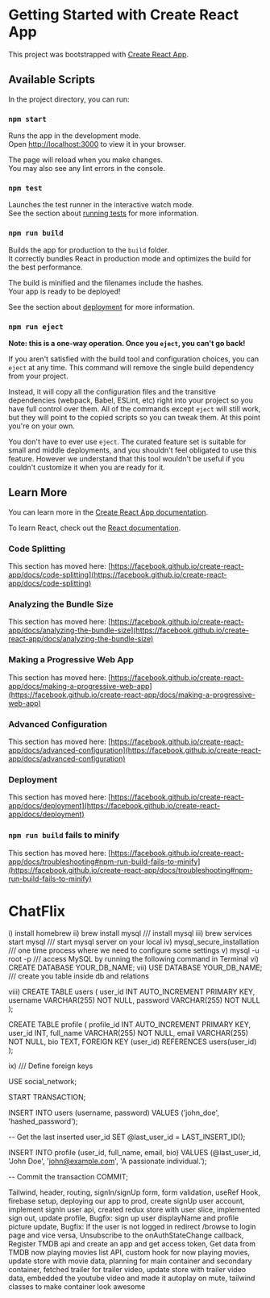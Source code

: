 # Getting Started with Create React App

This project was bootstrapped with [Create React App](https://github.com/facebook/create-react-app).

## Available Scripts

In the project directory, you can run:

### `npm start`

Runs the app in the development mode.\
Open [http://localhost:3000](http://localhost:3000) to view it in your browser.

The page will reload when you make changes.\
You may also see any lint errors in the console.

### `npm test`

Launches the test runner in the interactive watch mode.\
See the section about [running tests](https://facebook.github.io/create-react-app/docs/running-tests) for more information.

### `npm run build`

Builds the app for production to the `build` folder.\
It correctly bundles React in production mode and optimizes the build for the best performance.

The build is minified and the filenames include the hashes.\
Your app is ready to be deployed!

See the section about [deployment](https://facebook.github.io/create-react-app/docs/deployment) for more information.

### `npm run eject`

**Note: this is a one-way operation. Once you `eject`, you can't go back!**

If you aren't satisfied with the build tool and configuration choices, you can `eject` at any time. This command will remove the single build dependency from your project.

Instead, it will copy all the configuration files and the transitive dependencies (webpack, Babel, ESLint, etc) right into your project so you have full control over them. All of the commands except `eject` will still work, but they will point to the copied scripts so you can tweak them. At this point you're on your own.

You don't have to ever use `eject`. The curated feature set is suitable for small and middle deployments, and you shouldn't feel obligated to use this feature. However we understand that this tool wouldn't be useful if you couldn't customize it when you are ready for it.

## Learn More

You can learn more in the [Create React App documentation](https://facebook.github.io/create-react-app/docs/getting-started).

To learn React, check out the [React documentation](https://reactjs.org/).

### Code Splitting

This section has moved here: [https://facebook.github.io/create-react-app/docs/code-splitting](https://facebook.github.io/create-react-app/docs/code-splitting)

### Analyzing the Bundle Size

This section has moved here: [https://facebook.github.io/create-react-app/docs/analyzing-the-bundle-size](https://facebook.github.io/create-react-app/docs/analyzing-the-bundle-size)

### Making a Progressive Web App

This section has moved here: [https://facebook.github.io/create-react-app/docs/making-a-progressive-web-app](https://facebook.github.io/create-react-app/docs/making-a-progressive-web-app)

### Advanced Configuration

This section has moved here: [https://facebook.github.io/create-react-app/docs/advanced-configuration](https://facebook.github.io/create-react-app/docs/advanced-configuration)

### Deployment

This section has moved here: [https://facebook.github.io/create-react-app/docs/deployment](https://facebook.github.io/create-react-app/docs/deployment)

### `npm run build` fails to minify

This section has moved here: [https://facebook.github.io/create-react-app/docs/troubleshooting#npm-run-build-fails-to-minify](https://facebook.github.io/create-react-app/docs/troubleshooting#npm-run-build-fails-to-minify)
# ChatFlix










i) install homebrew
ii) brew install mysql  /// install mysql
iii) brew services start mysql /// start mysql server on your local
iv) mysql_secure_installation /// one time process where we need to configure some settings
v) mysql -u root -p /// access MySQL by running the following command in Terminal
vi) CREATE DATABASE YOUR_DB_NAME;
vii) USE DATABASE YOUR_DB_NAME; /// create you table inside db and relations

viii)
CREATE TABLE users (
    user_id INT AUTO_INCREMENT PRIMARY KEY,
    username VARCHAR(255) NOT NULL,
    password VARCHAR(255) NOT NULL
);

CREATE TABLE profile (
    profile_id INT AUTO_INCREMENT PRIMARY KEY,
    user_id INT,
    full_name VARCHAR(255) NOT NULL,
    email VARCHAR(255) NOT NULL,
    bio TEXT,
    FOREIGN KEY (user_id) REFERENCES users(user_id)
);

ix) /// Define foreign keys

USE social_network;

START TRANSACTION;

INSERT INTO users (username, password) VALUES ('john_doe', 'hashed_password');

-- Get the last inserted user_id
SET @last_user_id = LAST_INSERT_ID();

INSERT INTO profile (user_id, full_name, email, bio) VALUES (@last_user_id, 'John Doe', 'john@example.com', 'A passionate individual.');

-- Commit the transaction
COMMIT;



Tailwind,
header,
routing,
signIn/signUp form,
form validation,
useRef Hook,
firebase setup,
deploying our app to prod,
create signUp user account,
implement signIn user api,
created redux store with user slice,
implemented sign out,
update profile,
Bugfix: sign up user displayName and profile picture update,
Bugfix: if the user is not logged in redirect /browse to login page and vice versa,
Unsubscribe to the onAuthStateChange callback,
Register TMDB api and create an app and get access token,
Get data from TMDB now playing movies list API,
custom hook for now playing movies,
update store with movie data,
planning for main container and secondary container,
fetched trailer for trailer video,
update store with trailer video data,
embedded the youtube video and made it autoplay on mute,
tailwind classes to make container look awesome

